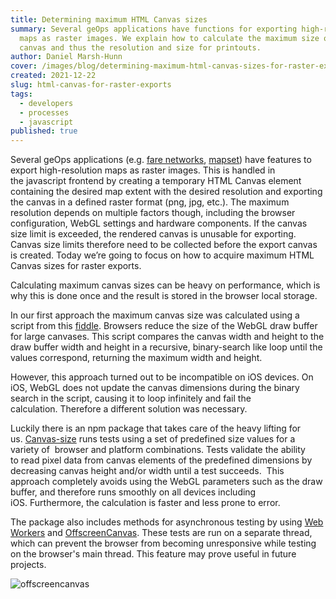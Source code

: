 ```yaml
---
title: Determining maximum HTML Canvas sizes
summary: Several geOps applications have functions for exporting high-resolution
  maps as raster images. We explain how to calculate the maximum size of the
  canvas and thus the resolution and size for printouts.
author: Daniel Marsh-Hunn
cover: /images/blog/determining-maximum-html-canvas-sizes-for-raster-exports/offscreencanvas_item.png
created: 2021-12-22
slug: html-canvas-for-raster-exports
tags:
  - developers
  - processes
  - javascript
published: true
---
```

Several geOps applications (e.g. [fare networks](https://maps.trafimage.ch/ch.sbb.tarifverbundkarte.public), [mapset](https://editor.mapset.io/)) have features to export high-resolution maps as raster images. This is handled in the javascript frontend by creating a temporary HTML Canvas element containing the desired map extent with the desired resolution and exporting the canvas in a defined raster format (png, jpg, etc.). The maximum resolution depends on multiple factors though, including the browser configuration, WebGL settings and hardware components. If the canvas size limit is exceeded, the rendered canvas is unusable for exporting. Canvas size limits therefore need to be collected before the export canvas is created. Today we’re going to focus on how to acquire maximum HTML Canvas sizes for raster exports. 

Calculating maximum canvas sizes can be heavy on performance, which is why this is done once and the result is stored in the browser local storage. 

In our first approach the maximum canvas size was calculated using a script from this [fiddle](https://jsfiddle.net/1sh47wfk/1/). Browsers reduce the size of the WebGL draw buffer for large canvases. This script compares the canvas width and height to the draw buffer width and height in a recursive, binary-search like loop until the values correspond, returning the maximum width and height. 

However, this approach turned out to be incompatible on iOS devices. On iOS, WebGL does not update the canvas dimensions during the binary search in the script, causing it to loop infinitely and fail the calculation. Therefore a different solution was necessary. 

Luckily there is an npm package that takes care of the heavy lifting for us. [Canvas-size](https://www.npmjs.com/package/canvas-size) runs tests using a set of predefined size values for a variety of  browser and platform combinations. Tests validate the ability to read pixel data from canvas elements of the predefined dimensions by decreasing canvas height and/or width until a test succeeds.  This approach completely avoids using the WebGL parameters such as the draw buffer, and therefore runs smoothly on all devices including iOS. Furthermore, the calculation is faster and less prone to error. 

The package also includes methods for asynchronous testing by using [Web Workers](https://developer.mozilla.org/en-US/docs/Web/API/Web_Workers_API) and [OffscreenCanvas](https://developer.mozilla.org/en-US/docs/Web/API/OffscreenCanvas). These tests are run on a separate thread, which can prevent the browser from becoming unresponsive while testing on the browser's main thread. This feature may prove useful in future projects.

![offscreencanvas](/images/blog/determining-maximum-html-canvas-sizes-for-raster-exports/offscreencanvas.png)